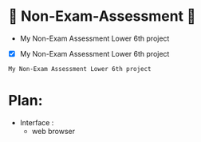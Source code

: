 # 🔷 Non-Exam-Assessment 🔷

* My Non-Exam Assessment Lower 6th project

- [x] My Non-Exam Assessment Lower 6th project

`My Non-Exam Assessment Lower 6th project`


# Plan:

* Interface :
    - web browser

